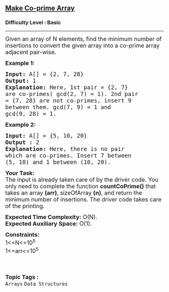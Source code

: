 <h2><a href="https://www.geeksforgeeks.org/problems/make-coprime-array3058/1">Make Co-prime Array</a></h2><h3>Difficulty Level : Basic</h3><hr><div class="problems_problem_content__Xm_eO"><p><span style="font-size:18px">Given an array of N elements, find the minimum number of insertions to convert the given array into a co-prime array adjacent pair-wise.&nbsp;</span></p>

<p><span style="font-size:18px"><strong>Example 1:</strong></span></p>

<pre><span style="font-size:18px"><strong>Input: </strong>A[] = {2, 7, 28}
<strong>Output: </strong>1<strong>
Explanation: </strong>Here, 1st pair = {2, 7}
are co-primes( gcd(2, 7) = 1). 2nd pair
= {7, 28} are not co-primes, insert 9
between them. gcd(7, 9) = 1 and
gcd(9, 28) = 1.</span></pre>

<p><span style="font-size:18px"><strong>Example 2:</strong></span></p>

<pre><span style="font-size:18px"><strong>Input:</strong> A[] = {5, 10, 20}
<strong>Output : </strong>2<strong>
Explanation: </strong>Here, there is no pair
which are co-primes. Insert 7 between
(5, 10) and 1 between (10, 20).</span></pre>

<p><span style="font-size:18px"><strong>Your Task:</strong><br>
The input is already taken care of by the driver code. You only need to complete the function <strong>countCoPrime()</strong> that takes an array <strong>(arr)</strong>, sizeOfArray <strong>(n)</strong>, and return the minimum number of insertions. The driver code takes care of the printing.</span></p>

<p><span style="font-size:18px"><strong>Expected Time Complexity:</strong>&nbsp;O(N).<br>
<strong>Expected Auxiliary Space:</strong>&nbsp;O(1).</span></p>

<p><span style="font-size:18px"><strong>Constraints:</strong><br>
1&lt;=N&lt;=10<sup>5</sup><br>
1&lt;=arr&lt;=10<sup>5</sup></span><br>
&nbsp;</p>
</div><br><p><span style=font-size:18px><strong>Topic Tags : </strong><br><code>Arrays</code>&nbsp;<code>Data Structures</code>&nbsp;
